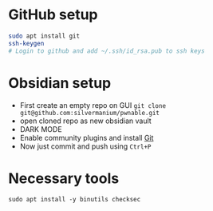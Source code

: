 # GitHub setup
```bash
sudo apt install git
ssh-keygen
# Login to github and add ~/.ssh/id_rsa.pub to ssh keys
```
# Obsidian setup
- First create an empty repo on GUI
`git clone git@github.com:silvermanium/pwnable.git`
- open cloned repo as new obsidian vault
- DARK MODE
- Enable community plugins and install [Git](obsidian://show-plugin?id=obsidian-git)
- Now just commit and push using `Ctrl+P`
# Necessary tools
`sudo apt install -y binutils checksec`
